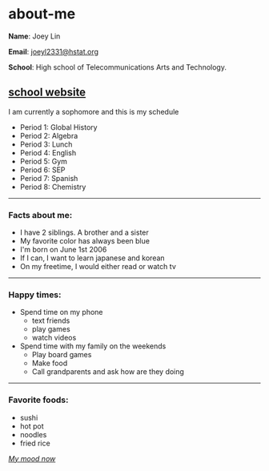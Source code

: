 # about-me
**Name**: Joey Lin

**Email**: joeyl2331@hstat.org

**School**: High school of Telecommunications Arts and Technology.

[school website](https://www.hstat.org/)
---

I am currently a sophomore and this is my schedule

* Period 1: Global History
* Period 2: Algebra 
* Period 3: Lunch
* Period 4: English
* Period 5: Gym
* Period 6: SEP
* Period 7: Spanish
* Period 8: Chemistry 
 
---

### Facts about me: 
* I have 2 siblings. A brother and a sister
* My favorite color has always been blue
* I'm born on June 1st 2006
* If I can, I want to learn japanese and korean
* On my freetime, I would either read or watch tv

---

### Happy times:
* Spend time on my phone
  * text friends
  * play games
  * watch videos    
* Spend time with my family on the weekends
  * Play board games
  * Make food
  * Call grandparents and ask how are they doing

---


### Favorite foods:
* sushi
* hot pot
* noodles
* fried rice


[_My mood now_](https://gif-free.com/uploads/posts/2018-01/1515782758_angry-birds-movie-happy-excited.gif)
